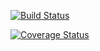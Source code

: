 [![Build Status](https://travis-ci.org/belluccifranco/sic-api.svg?branch=master)](https://travis-ci.org/belluccifranco/sic-api)

[![Coverage Status](https://coveralls.io/repos/github/belluccifranco/sic-api/badge.svg?branch=master)](https://coveralls.io/github/belluccifranco/sic-api?branch=master)
